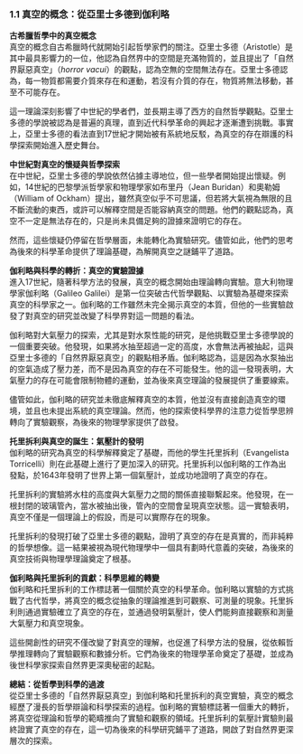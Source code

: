 ### 1.1 真空的概念：從亞里士多德到伽利略  

**古希臘哲學中的真空概念**  
真空的概念自古希臘時代就開始引起哲學家們的關注。亞里士多德（Aristotle）是其中最具影響力的一位，他認為自然界中的空間是充滿物質的，並且提出了「自然界厭惡真空」（*horror vacui*）的觀點，認為空無的空間無法存在。亞里士多德認為，每一物質都需要介質來存在和運動，若沒有介質的存在，物質將無法移動，甚至不可能存在。

這一理論深刻影響了中世紀的學者們，並長期主導了西方的自然哲學觀點。亞里士多德的學說被認為是普遍的真理，直到近代科學革命的興起才逐漸遭到挑戰。事實上，亞里士多德的看法直到17世紀才開始被有系統地反駁，為真空的存在辯護的科學探索開始進入歷史舞台。

**中世紀對真空的懷疑與哲學探索**  
在中世紀，亞里士多德的學說依然佔據主導地位，但一些學者開始提出懷疑。例如，14世紀的巴黎學派哲學家和物理學家如布里丹（Jean Buridan）和奧勒姆（William of Ockham）提出，雖然真空似乎不可思議，但若將大氣視為無限的且不斷流動的東西，或許可以解釋空間是否能容納真空的問題。他們的觀點認為，真空不一定是無法存在的，只是尚未具備足夠的證據來證明它的存在。

然而，這些懷疑仍停留在哲學層面，未能轉化為實驗研究。儘管如此，他們的思考為後來的科學革命提供了理論基礎，為解開真空之謎鋪平了道路。

**伽利略與科學的轉折：真空的實驗證據**  
進入17世紀，隨著科學方法的發展，真空的概念開始由理論轉向實驗。意大利物理學家伽利略（Galileo Galilei）是第一位突破古代哲學觀點、以實驗為基礎來探索真空的科學家之一。伽利略的工作雖然未完全揭示真空的本質，但他的一些實驗啟發了對真空的研究並改變了科學界對這一問題的看法。

伽利略對大氣壓力的探索，尤其是對水泵性能的研究，是他挑戰亞里士多德學說的一個重要突破。他發現，如果將水抽至超過一定的高度，水會無法再被抽起，這與亞里士多德的「自然界厭惡真空」的觀點相矛盾。伽利略認為，這是因為水泵抽出的空氣造成了壓力差，而不是因為真空的存在不可能發生。他的這一發現表明，大氣壓力的存在可能會限制物體的運動，並為後來真空理論的發展提供了重要線索。

儘管如此，伽利略的研究並未徹底解釋真空的本質，他並沒有直接創造真空的環境，並且也未提出系統的真空理論。然而，他的探索使科學界的注意力從哲學思辨轉向了實驗觀察，為後來的物理學家提供了啟發。

**托里拆利與真空的誕生：氣壓計的發明**  
伽利略的研究為真空的科學解釋奠定了基礎，而他的學生托里拆利（Evangelista Torricelli）則在此基礎上進行了更加深入的研究。托里拆利以伽利略的工作為出發點，於1643年發明了世界上第一個氣壓計，並成功地證明了真空的存在。

托里拆利的實驗將水柱的高度與大氣壓力之間的關係直接聯繫起來。他發現，在一根封閉的玻璃管內，當水被抽出後，管內的空間會呈現真空狀態。這一實驗表明，真空不僅是一個理論上的假設，而是可以實際存在的現象。

托里拆利的發現打破了亞里士多德的觀點，證明了真空的存在是真實的，而非純粹的哲學想像。這一結果被視為現代物理學中一個具有劃時代意義的突破，為後來的真空技術與物理學理論奠定了根基。

**伽利略與托里拆利的貢獻：科學思維的轉變**  
伽利略和托里拆利的工作標誌著一個關於真空的科學革命。伽利略以實驗的方式挑戰了古代哲學，將真空的概念從抽象的理論推進到可觀察、可測量的現象。托里拆利則通過實驗確立了真空的存在，並通過發明氣壓計，使人們能夠直接觀察和測量大氣壓力和真空現象。

這些開創性的研究不僅改變了對真空的理解，也促進了科學方法的發展，從依賴哲學推理轉向了實驗觀察和數據分析。它們為後來的物理學革命奠定了基礎，並成為後世科學家探索自然界更深奧秘密的起點。

**總結：從哲學到科學的過渡**  
從亞里士多德的「自然界厭惡真空」到伽利略和托里拆利的真空實驗，真空的概念經歷了漫長的哲學辯論和科學探索的過程。伽利略的實驗標誌著一個重大的轉折，將真空從理論和哲學的範疇推向了實驗和觀察的領域。托里拆利的氣壓計實驗則最終證實了真空的存在，這一切為後來的科學研究鋪平了道路，開啟了對自然界更深層次的探索。